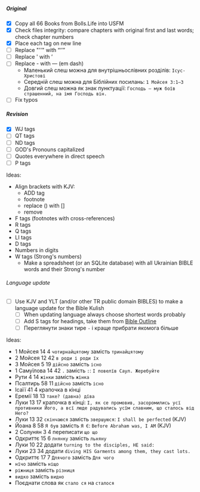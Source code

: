 ##### Original
- [x] Copy all 66 Books from Bolls.Life into USFM
- [x] Check files integrity: compare chapters with original first and last words; check chapter numbers
- [x] Place each tag on new line
- [ ] Replace "''" with “‘’”
- [ ] Replace ' with ʼ
- [ ] Replace - with — (em dash)
  - Маленький слеш можна для внутрішньослівних розділів: `Ісус-Христові`
  - Середній слеш можна для Біблійних посилань: `1 Мойсея 3:1–3`
  - Довгий слеш можна як знак пунктуації: `Господь — муж боїв страшенний, на імя Господь він.`
- [ ] Fix typos

##### Revision
- [x] WJ tags
- [ ] QT tags
- [ ] ND tags
- [ ] GOD's Pronouns capitalized
- [ ] Quotes everywhere in direct speech
- [ ] P tags

Ideas:
- Align brackets with KJV:
  - ADD tag
  - footnote
  - replace () with []
  - remove
- F tags (footnotes with cross-references)
- R tags
- Q tags
- LI tags
- D tags
- Numbers in digits
- W tags (Strong's numbers)
  - Make a spreadsheet (or an SQLite database) with all Ukrainian BIBLE words and their Strong's number

###### Language update
- [ ] Use KJV and YLT (and/or other TR public domain BIBLES) to make a language update for the Bible Kulish
  - [ ] When updating language always choose shortest words probably
  - [ ] Add S tags for headings, take them from [Bible Outline](https://biblehub.com/outline/)
  - [ ] Переглянути знаки тире `-` і краще прибрати якомога більше

Ideas:
- 1 Мойсея 14 4 `чотирнайцятому` замість `тринайцятому`
- 2 Мойсея 12 42 `в роди і роди їх`
- 3 Мойсея 5 19 `дійсно` замість `існо`
- 1 Самуїлова 14 42 `.` замість `:`: `І повелїв Саул. Жеребуйте`
- Рути 4 14 `жінки` замість `жінка`
- Псалтирь 58 11 `дійсно` замість `існо`
- Ісаїї 41 4 крапочка в кінці
- Еремії 18 13 `таке? (давна) дїва`
- Луки 13 17 крапочка в кінці: `І, як се промовив, засоромились усї противники Його, а всї люде радувались усїм славним, що сталось від Него?`
- Луки 13 32 `скінчаюся` замість `звершуюся`: `I shall be perfected` (KJV)
- Йоана 8 58 `Я був` замість `Я Є`: `Before Abraham was, I AM` (KJV)
- 2 Солунян 3 4 переписати `що що`
- Одкриттє 15 6 `лнянку` замість `льняну`
- Луки 10 22 додати `turning to the disciples, HE said:`
- Луки 23 34 додати `diving HIS Garments among them, they cast lots.`
- Одкриттє 17 7 `Длячого` замість `Для чого`
- `нїчо` замість `ніщо`
- `ріжниця` замість `різниця`
- `видко` замість `видно`
- Поєднати слова як `стало ся` на `сталося`